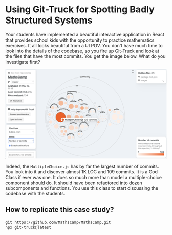 # Using Git-Truck for Spotting Badly Structured Systems

Your students have implemented a beautiful interactive application in React that provides school kids with the opportunity to practice mathematics exercises. It all looks beautiful from a UI POV. You don't have much time to look into the details of the codebase, so you fire up Git-Truck and look at the files that have the most commits. You get the image below. What do you investigate first? 

![](img/maths-camp.png)

Indeed, the `MultipleChoice.js` has by far the largest number of commits. You look into it and discover almost 1K LOC and 109 commits. It is a God Class if ever was one. It does so much more than model a multiple-choice component should do. It should have been refactored into dozen subcomponents and functions. You use this class to start discussing the codebase with the students. 


## How to replicate this case study?
```
git https://github.com/MathsCamp/MathsCamp.git
npx git-truck@latest
```
